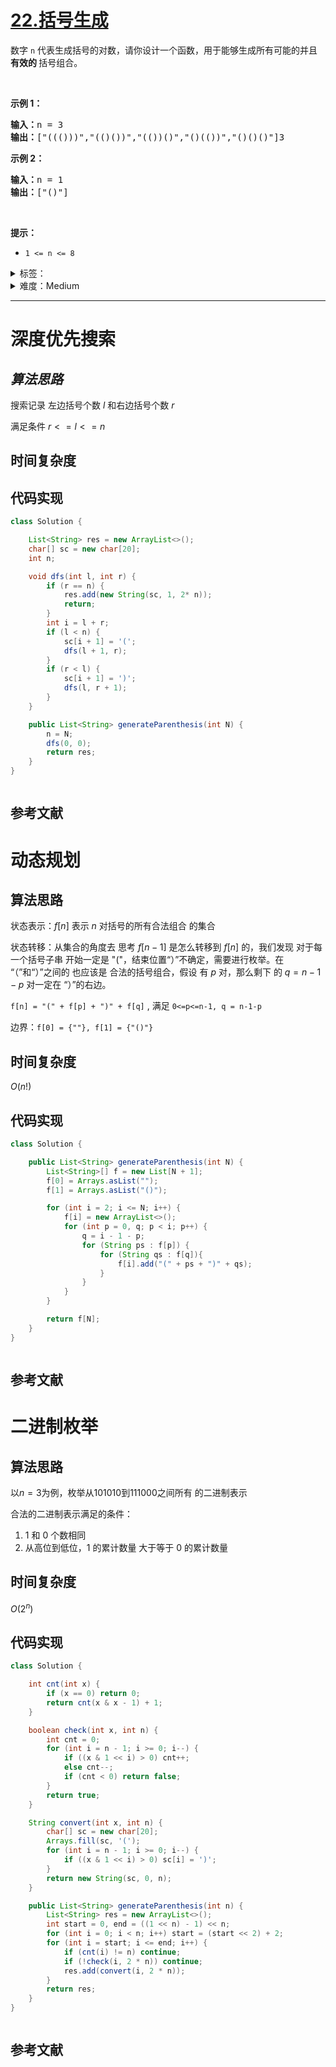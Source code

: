 # [22.括号生成](https://leetcode.cn/problems/generate-parentheses/)

<p>数字 <code>n</code>&nbsp;代表生成括号的对数，请你设计一个函数，用于能够生成所有可能的并且 <strong>有效的 </strong>括号组合。</p>

<p>&nbsp;</p>

<p><strong>示例 1：</strong></p>

<pre>
<strong>输入：</strong>n = 3
<strong>输出：</strong>["((()))","(()())","(())()","()(())","()()()"]3
</pre>

<p><strong>示例 2：</strong></p>

<pre>
<strong>输入：</strong>n = 1
<strong>输出：</strong>["()"]
</pre>

<p>&nbsp;</p>

<p><strong>提示：</strong></p>

<ul>
	<li><code>1 &lt;= n &lt;= 8</code></li>
</ul>

<details>
<summary>标签：</summary>
['字符串', '动态规划', '回溯']
</details>

<details>
<summary>难度：Medium</summary>
喜欢：2789
</details>

---

# 深度优先搜索

## $算法思路$

搜索记录 左边括号个数 $l$ 和右边括号个数 $r$

满足条件 $r <= l <= n$

## 时间复杂度

## 代码实现

```java []
class Solution {

    List<String> res = new ArrayList<>();
    char[] sc = new char[20];
    int n;

    void dfs(int l, int r) {
        if (r == n) {
            res.add(new String(sc, 1, 2* n));
            return;
        }
        int i = l + r;
        if (l < n) {
            sc[i + 1] = '(';
            dfs(l + 1, r);
        }
        if (r < l) {
            sc[i + 1] = ')';
            dfs(l, r + 1);
        }
    }

    public List<String> generateParenthesis(int N) {
        n = N;
        dfs(0, 0);
        return res;
    }
}
```

```cpp []

```

## 参考文献

# 动态规划

## 算法思路

状态表示：$f[n]$ 表示 $n$ 对括号的所有合法组合 的集合

状态转移：从集合的角度去 思考 $f[n-1]$ 是怎么转移到 $f[n]$ 的，我们发现 对于每一个括号子串 开始一定是 "("，结束位置“）”不确定，需要进行枚举。在 “（”和“）”之间的 也应该是 合法的括号组合，假设 有 $p$ 对，那么剩下 的 $q = n-1-p$ 对一定在 “）”的右边。

`f[n] = "(" + f[p] + ")" + f[q]` , 满足 `0<=p<=n-1, q = n-1-p`

边界：`f[0] = {""}, f[1] = {"()"}`

## 时间复杂度

$O(n!)$

## 代码实现

```java []
class Solution {

    public List<String> generateParenthesis(int N) {
        List<String>[] f = new List[N + 1];
        f[0] = Arrays.asList("");
        f[1] = Arrays.asList("()");

        for (int i = 2; i <= N; i++) {
            f[i] = new ArrayList<>();
            for (int p = 0, q; p < i; p++) {
                q = i - 1 - p;
                for (String ps : f[p]) {
                    for (String qs : f[q]){
                        f[i].add("(" + ps + ")" + qs);
                    }
                }
            }
        }

        return f[N];
    }
}
```

```cpp []

```

## 参考文献

# 二进制枚举

## 算法思路

以$n=3$为例，枚举从$101010$到$111000$之间所有 的二进制表示

合法的二进制表示满足的条件：

1. $1$ 和 $0$ 个数相同
2. 从高位到低位，$1$ 的累计数量 大于等于 $0$ 的累计数量

## 时间复杂度

$O(2^n)$

## 代码实现

```java []
class Solution {

    int cnt(int x) {
        if (x == 0) return 0;
        return cnt(x & x - 1) + 1;
    }

    boolean check(int x, int n) {
        int cnt = 0;
        for (int i = n - 1; i >= 0; i--) {
            if ((x & 1 << i) > 0) cnt++;
            else cnt--;
            if (cnt < 0) return false;
        }
        return true;
    }

    String convert(int x, int n) {
        char[] sc = new char[20];
        Arrays.fill(sc, '(');
        for (int i = n - 1; i >= 0; i--) {
            if ((x & 1 << i) > 0) sc[i] = ')';
        }
        return new String(sc, 0, n);
    }

    public List<String> generateParenthesis(int n) {
        List<String> res = new ArrayList<>();
        int start = 0, end = ((1 << n) - 1) << n;
        for (int i = 0; i < n; i++) start = (start << 2) + 2;
        for (int i = start; i <= end; i++) {
            if (cnt(i) != n) continue;
            if (!check(i, 2 * n)) continue;
            res.add(convert(i, 2 * n));
        }
        return res;
    }
}
```

```cpp []

```

## 参考文献
